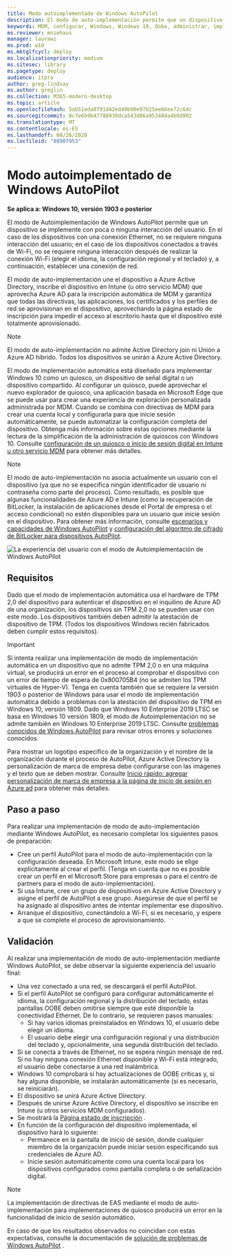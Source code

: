 ```yaml
---
title: Modo autoimplementado de Windows AutoPilot
description: El modo de auto-implementación permite que un dispositivo se implemente con poca interacción del usuario. Este modo de modo está diseñado para implementar Windows 10 como un quiosco, un dispositivo de señal digital o un dispositivo compartido.
keywords: MDM, configurar, Windows, Windows 10, Oobe, administrar, implementar, AutoPilot, ZTD, cero-Touch, Partner, msfb, Intune
ms.reviewer: mniehaus
manager: laurawi
ms.prod: w10
ms.mktglfcycl: deploy
ms.localizationpriority: medium
ms.sitesec: library
ms.pagetype: deploy
audience: itpro
author: greg-lindsay
ms.author: greglin
ms.collection: M365-modern-desktop
ms.topic: article
ms.openlocfilehash: 5ab51eda0791d42ed49b90e97b25ee66ee72c6dc
ms.sourcegitcommit: 0c7e6b9b47788930dca543d86a95348da4b0d902
ms.translationtype: MT
ms.contentlocale: es-ES
ms.lasthandoff: 08/26/2020
ms.locfileid: "88907953"
---
```

# <a name="windows-autopilot-self-deploying-mode"></a>Modo autoimplementado de Windows AutoPilot

**Se aplica a: Windows 10, versión 1903 o posterior**

El modo de Autoimplementación de Windows AutoPilot permite que un dispositivo se implemente con poca o ninguna interacción del usuario. En el caso de los dispositivos con una conexión Ethernet, no se requiere ninguna interacción del usuario; en el caso de los dispositivos conectados a través de Wi-Fi, no se requiere ninguna interacción después de realizar la conexión Wi-Fi (elegir el idioma, la configuración regional y el teclado) y, a continuación, establecer una conexión de red.  

El modo de auto-implementación une el dispositivo a Azure Active Directory, inscribe el dispositivo en Intune (u otro servicio MDM) que aprovecha Azure AD para la inscripción automática de MDM y garantiza que todas las directivas, las aplicaciones, los certificados y los perfiles de red se aprovisionan en el dispositivo, aprovechando la página estado de inscripción para impedir el acceso al escritorio hasta que el dispositivo esté totalmente aprovisionado. 

>[!NOTE]
>El modo de auto-implementación no admite Active Directory join ni Unión a Azure AD híbrido.  Todos los dispositivos se unirán a Azure Active Directory.

El modo de implementación automática está diseñado para implementar Windows 10 como un quiosco, un dispositivo de señal digital o un dispositivo compartido. Al configurar un quiosco, puede aprovechar el nuevo explorador de quiosco, una aplicación basada en Microsoft Edge que se puede usar para crear una experiencia de exploración personalizada administrada por MDM. Cuando se combina con directivas de MDM para crear una cuenta local y configurarla para que inicie sesión automáticamente, se puede automatizar la configuración completa del dispositivo. Obtenga más información sobre estas opciones mediante la lectura de la simplificación de la administración de quioscos con Windows 10.  Consulte [configuración de un quiosco o inicio de sesión digital en Intune u otro servicio MDM](/windows/configuration/setup-kiosk-digital-signage#set-up-a-kiosk-or-digital-sign-in-intune-or-other-mdm-service) para obtener más detalles.

>[!NOTE]
>El modo de auto-implementación no asocia actualmente un usuario con el dispositivo (ya que no se especifica ningún identificador de usuario ni contraseña como parte del proceso).  Como resultado, es posible que algunas funcionalidades de Azure AD e Intune (como la recuperación de BitLocker, la instalación de aplicaciones desde el Portal de empresa o el acceso condicional) no estén disponibles para un usuario que inicie sesión en el dispositivo. Para obtener más información, consulte [escenarios y capacidades de Windows AutoPilot](windows-autopilot-scenarios.md) y [configuración del algoritmo de cifrado de BitLocker para dispositivos AutoPilot](bitlocker.md).

![La experiencia del usuario con el modo de Autoimplementación de Windows AutoPilot](images/self-deploy-welcome.png)

## <a name="requirements"></a>Requisitos

Dado que el modo de implementación automática usa el hardware de TPM 2,0 del dispositivo para autenticar el dispositivo en el inquilino de Azure AD de una organización, los dispositivos sin TPM 2,0 no se pueden usar con este modo.  Los dispositivos también deben admitir la atestación de dispositivo de TPM.  (Todos los dispositivos Windows recién fabricados deben cumplir estos requisitos).

>[!IMPORTANT]
>Si intenta realizar una implementación de modo de implementación automática en un dispositivo que no admite TPM 2,0 o en una máquina virtual, se producirá un error en el proceso al comprobar el dispositivo con un error de tiempo de espera de 0x800705B4 (no se admiten los TPM virtuales de Hyper-V). Tenga en cuenta también que se requiere la versión 1903 o posterior de Windows para usar el modo de implementación automática debido a problemas con la atestación del dispositivo de TPM en Windows 10, versión 1809. Dado que Windows 10 Enterprise 2019 LTSC se basa en Windows 10 versión 1809, el modo de Autoimplementación no se admite también en Windows 10 Enterprise 2019 LTSC. Consulte [problemas conocidos de Windows AutoPilot](known-issues.md) para revisar otros errores y soluciones conocidos.

Para mostrar un logotipo específico de la organización y el nombre de la organización durante el proceso de AutoPilot, Azure Active Directory la personalización de marca de empresa debe configurarse con las imágenes y el texto que se deben mostrar.  Consulte [Inicio rápido: agregar personalización de marca de empresa a la página de inicio de sesión en Azure ad](/azure/active-directory/fundamentals/customize-branding) para obtener más detalles. 

## <a name="step-by-step"></a>Paso a paso

Para realizar una implementación de modo de auto-implementación mediante Windows AutoPilot, es necesario completar los siguientes pasos de preparación:

-   Cree un perfil AutoPilot para el modo de auto-implementación con la configuración deseada.  En Microsoft Intune, este modo se elige explícitamente al crear el perfil. (Tenga en cuenta que no es posible crear un perfil en el Microsoft Store para empresas o para el centro de partners para el modo de auto-implementación).
-   Si usa Intune, cree un grupo de dispositivos en Azure Active Directory y asigne el perfil de AutoPilot a ese grupo.  Asegúrese de que el perfil se ha asignado al dispositivo antes de intentar implementar ese dispositivo.
-   Arranque el dispositivo, conectándolo a Wi-Fi, si es necesario, y espere a que se complete el proceso de aprovisionamiento.

## <a name="validation"></a>Validación

Al realizar una implementación de modo de auto-implementación mediante Windows AutoPilot, se debe observar la siguiente experiencia del usuario final:

-   Una vez conectado a una red, se descargará el perfil AutoPilot.
-   Si el perfil AutoPilot se configuró para configurar automáticamente el idioma, la configuración regional y la distribución del teclado, estas pantallas OOBE deben omitirse siempre que esté disponible la conectividad Ethernet.  De lo contrario, se requieren pasos manuales:
    -   Si hay varios idiomas preinstalados en Windows 10, el usuario debe elegir un idioma.
    -   El usuario debe elegir una configuración regional y una distribución del teclado y, opcionalmente, una segunda distribución del teclado.
-   Si se conecta a través de Ethernet, no se espera ningún mensaje de red.  Si no hay ninguna conexión Ethernet disponible y Wi-Fi está integrado, el usuario debe conectarse a una red inalámbrica.
-   Windows 10 comprobará si hay actualizaciones de OOBE críticas y, si hay alguna disponible, se instalarán automáticamente (si es necesario, se reiniciarán).
-   El dispositivo se unirá Azure Active Directory.
-   Después de unirse Azure Active Directory, el dispositivo se inscribe en Intune (u otros servicios MDM configurados).
-   Se mostrará la [Página estado de inscripción](enrollment-status.md) .
-   En función de la configuración del dispositivo implementada, el dispositivo hará lo siguiente:
    -   Permanece en la pantalla de inicio de sesión, donde cualquier miembro de la organización puede iniciar sesión especificando sus credenciales de Azure AD.
    -   Inicie sesión automáticamente como una cuenta local para los dispositivos configurados como pantalla completa o de señalización digital.

>[!NOTE]
>La implementación de directivas de EAS mediante el modo de auto-implementación para implementaciones de quiosco producirá un error en la funcionalidad de inicio de sesión automático. 

En caso de que los resultados observados no coincidan con estas expectativas, consulte la documentación de [solución de problemas de Windows AutoPilot](troubleshooting.md) .